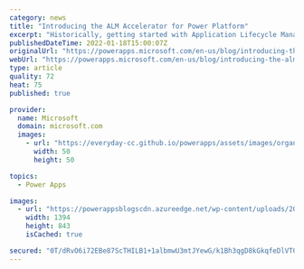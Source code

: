 ```yaml
---
category: news
title: "Introducing the ALM Accelerator for Power Platform"
excerpt: "Historically, getting started with Application Lifecycle Management (ALM) for the Microsoft Power Platform came with a learning curve and lots of time investment setting up ALM. Based on our own learnings setting up ALM for the Center of Excellence (CoE) Starter kit, we&#8217;re excited to introduce"
publishedDateTime: 2022-01-18T15:00:07Z
originalUrl: "https://powerapps.microsoft.com/en-us/blog/introducing-the-alm-accelerator-for-power-platform/"
webUrl: "https://powerapps.microsoft.com/en-us/blog/introducing-the-alm-accelerator-for-power-platform/"
type: article
quality: 72
heat: 75
published: true

provider:
  name: Microsoft
  domain: microsoft.com
  images:
    - url: "https://everyday-cc.github.io/powerapps/assets/images/organizations/microsoft.com-50x50.jpg"
      width: 50
      height: 50

topics:
  - Power Apps

images:
  - url: "https://powerappsblogscdn.azureedge.net/wp-content/uploads/2022/01/alm-acc.png"
    width: 1394
    height: 843
    isCached: true

secured: "0T/dRvO6i72EBe87ScTHILB1+1albmwU3mtJYewG/k1Bh3qgD8kGkqfeDlVT0EJyv+RQ3denqrZofv6D1I7Mtqi2WJX9aSASR50w8CyWCsyKofoPNkJS0uxbbc85Abiv0iPn2uDcDWaalaXF/a53SUeLGQLDToWw5MzmIQE+UiZXKwBBuaCJzxpM+ij9mgN8RDFa/w4y2dKng2hbcPlMT3daxa1WLFROWDuiNWruVSTCdtdkt30asuERZsIkuNYbXth2oZJIKsJJykvp9vSoMGugjQVJDoG6CQrbC4UxbrmP9VDVTTamBFgVcE4A9k7e3etXLh/ysRO5/Ubft363bKoQFD6/PEeKxLMQNuuQvro=;eUaBujis8tmd55VWxDXNjQ=="
---
```


